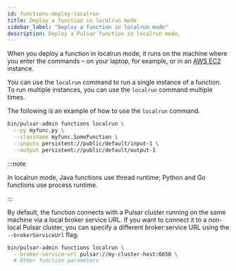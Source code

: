 ```yaml
---
id: functions-deploy-localrun
title: Deploy a function in localrun mode
sidebar_label: "Deploy a function in localrun mode"
description: Deploy a Pulsar function in localrun mode.
---
```


When you deploy a function in localrun mode, it runs on the machine where you enter the commands – on your laptop, for example, or in an [AWS EC2](https://aws.amazon.com/ec2/) instance.

You can use the `localrun` command to run a single instance of a function. To run multiple instances, you can use the `localrun` command multiple times.

The following is an example of how to use the `localrun` command.

```bash
bin/pulsar-admin functions localrun \
  --py myfunc.py \
  --classname myfunc.SomeFunction \
  --inputs persistent://public/default/input-1 \
  --output persistent://public/default/output-1
```

:::note

In localrun mode, Java functions use thread runtime; Python and Go functions use process runtime.

:::

By default, the function connects with a Pulsar cluster running on the same machine via a local broker service URL. If you want to connect it to a non-local Pulsar cluster, you can specify a different broker service URL using the `--brokerServiceUrl` flag.

```bash
bin/pulsar-admin functions localrun \
  --broker-service-url pulsar://my-cluster-host:6650 \
  # Other function parameters
```
